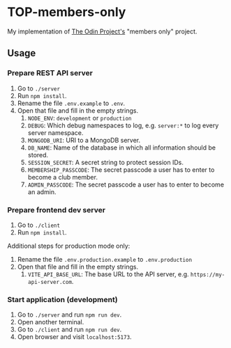 # TOP-members-only

My implementation of [The Odin Project's](https://www.theodinproject.com/) "members only" project.

## Usage

### Prepare REST API server

1. Go to `./server`
2. Run `npm install`.
3. Rename the file `.env.example` to `.env`.
4. Open that file and fill in the empty strings.
    1. `NODE_ENV`: `development` or `production`
    2. `DEBUG`: Which debug namespaces to log, e.g. `server:*` to log every server namespace.
    3. `MONGODB_URI`: URI to a MongoDB server.
    4. `DB_NAME`: Name of the database in which all information should be stored.
    5. `SESSION_SECRET`: A secret string to protect session IDs.
    6. `MEMBERSHIP_PASSCODE`: The secret passcode a user has to enter to become a club member.
    7. `ADMIN_PASSCODE`: The secret passcode a user has to enter to become an admin.

### Prepare frontend dev server

1. Go to `./client`
2. Run `npm install`.

Additional steps for production mode only:
1. Rename the file `.env.production.example` to `.env.production`
2. Open that file and fill in the empty strings.
    1. `VITE_API_BASE_URL`: The base URL to the API server, e.g. `https://my-api-server.com`.

### Start application (development)

1. Go to `./server` and run `npm run dev`.
2. Open another terminal.
3. Go to `./client` and run `npm run dev`.
4. Open browser and visit `localhost:5173`.
